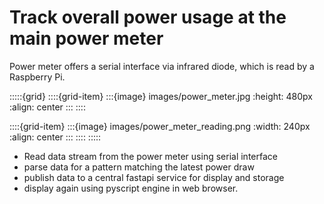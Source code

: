 #  Track overall power usage at the main power meter


Power meter offers a serial interface via infrared diode, which is read by a Raspberry Pi.

:::::{grid}
::::{grid-item}
:::{image} images/power_meter.jpg
:height: 480px
:align: center
:::
::::

::::{grid-item}
:::{image} images/power_meter_reading.png
:width: 240px
:align: center
:::
::::
:::::


- Read data stream from the power meter using serial interface
- parse data for a pattern matching the latest power draw
- publish data to a central fastapi service for display and storage
- display again using pyscript engine in web browser.

